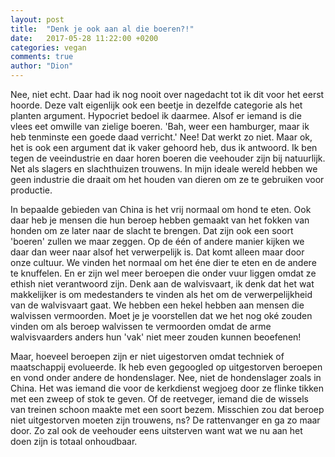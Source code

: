 ```yaml
---
layout: post
title:  "Denk je ook aan al die boeren?!"
date:   2017-05-28 11:22:00 +0200
categories: vegan
comments: true
author: "Dion"
---
```


Nee, niet echt. Daar had ik nog nooit over nagedacht tot ik dit voor het eerst hoorde. Deze valt eigenlijk ook een beetje in dezelfde categorie als het planten argument. Hypocriet bedoel ik daarmee. Alsof er iemand is die vlees eet omwille van zielige boeren. 'Bah, weer een hamburger, maar ik heb tenminste een goede daad verricht.' Nee! Dat werkt zo niet. Maar ok, het is ook een argument dat ik vaker gehoord heb, dus ik antwoord. Ik ben tegen de veeindustrie en daar horen boeren die veehouder zijn bij natuurlijk. Net als slagers en slachthuizen trouwens. In mijn ideale wereld hebben we geen industrie die draait om het houden van dieren om ze te gebruiken voor productie.

In bepaalde gebieden van China is het vrij normaal om hond te eten. Ook daar heb je mensen die hun beroep hebben gemaakt van het fokken van honden om ze later naar de slacht te brengen. Dat zijn ook een soort 'boeren' zullen we maar zeggen. Op de één of andere manier kijken we daar dan weer naar alsof het verwerpelijk is. Dat komt alleen maar door onze cultuur. We vinden het normaal om het éne dier te eten en de andere te knuffelen. En er zijn wel meer beroepen die onder vuur liggen omdat ze ethish niet verantwoord zijn. Denk aan de walvisvaart, ik denk dat het wat makkelijker is om medestanders te vinden als het om de verwerpelijkheid van de walvisvaart gaat. We hebben een hekel hebben aan mensen die walvissen vermoorden. Moet je je voorstellen dat we het nog oké zouden vinden om als beroep walvissen te vermoorden omdat de arme walvisvaarders anders hun 'vak' niet meer zouden kunnen beoefenen!

Maar, hoeveel beroepen zijn er niet uigestorven omdat techniek of maatschappij evolueerde. Ik heb even gegoogled op uitgestorven beroepen en vond onder andere de hondenslager. Nee, niet de hondenslager zoals in China. Het was iemand die voor de kerkdienst wegjoeg door ze flinke tikken met een zweep of stok te geven. Of de reetveger, iemand die de wissels van treinen schoon maakte met een soort bezem. Misschien zou dat beroep niet uitgestorven moeten zijn trouwens, ns? De rattenvanger en ga zo maar door. Zo zal ook de veehouder eens uitsterven want wat we nu aan het doen zijn is totaal onhoudbaar.

